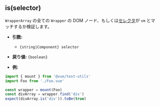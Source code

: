 ## is(selector)

`WrapperArray` の全ての `Wrapper` の DOM ノード、もしくは[セレクタ](../selectors.md)が `vm` とマッチするか検証します。

- **引数:**

  - `{string|Component} selector`

- **戻り値:** `{boolean}`

- **例:**

```js
import { mount } from '@vue/test-utils'
import Foo from './Foo.vue'

const wrapper = mount(Foo)
const divArray = wrapper.find('div')
expect(divArray.is('div')).toBe(true)
```
